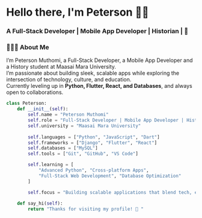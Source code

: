 <!-- Profile README for GitHub -->

<h1 align="left">Hello there, I'm Peterson 👋🏾</h1>
<h3 align="left"> A Full-Stack Developer | Mobile App Developer | Historian | 🖤</h3>



### 👨🏾‍💻 About Me
I’m Peterson Muthomi, a Full-Stack Developer, a Mobile App Developer and a History student at Maasai Mara University.  
I’m passionate about building sleek, scalable apps while exploring the intersection of technology, culture, and education.  
Currently leveling up in **Python, Flutter, React, and Databases**, and always open to collaborations.  
```python
class Peterson:
    def __init__(self):
        self.name = "Peterson Muthomi"
        self.role = "Full-Stack Developer | Mobile App Developer | History Student"
        self.university = "Maasai Mara University"
        
        self.languages = ["Python", "JavaScript", "Dart"]
        self.frameworks = ["Django", "Flutter", "React"]
        self.databases = ["MySQL"]
        self.tools = ["Git", "GitHub", "VS Code"]

        self.learning = [
            "Advanced Python", "Cross-platform Apps", 
            "Full-Stack Web Development", "Database Optimization"
        ]

        self.focus = "Building scalable applications that blend tech, education & culture"
    
    def say_hi(self):
        return "Thanks for visiting my profile! 🖤 "
